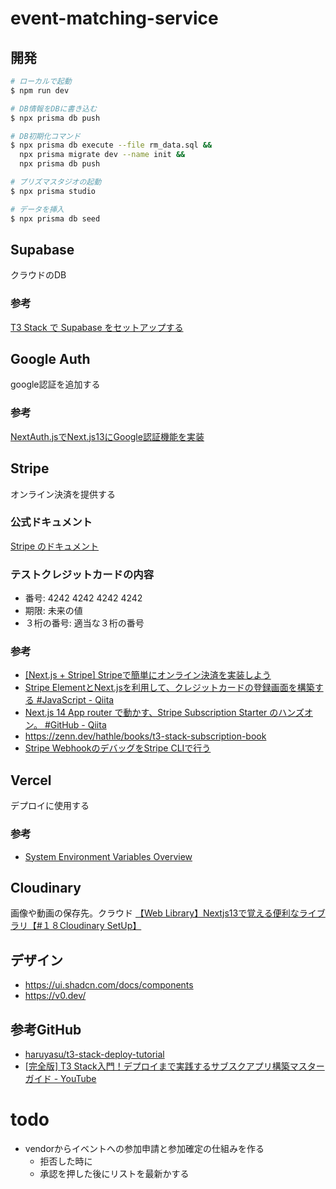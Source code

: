 # event-matching-service

## 開発
```bash
# ローカルで起動
$ npm run dev

# DB情報をDBに書き込む
$ npx prisma db push

# DB初期化コマンド
$ npx prisma db execute --file rm_data.sql &&
  npx prisma migrate dev --name init &&
  npx prisma db push

# プリズマスタジオの起動
$ npx prisma studio

# データを挿入
$ npx prisma db seed
```

## Supabase
クラウドのDB

### 参考
[T3 Stack で Supabase をセットアップする](https://zenn.dev/yu_undefined/articles/f799ea05167621)

## Google Auth
google認証を追加する

### 参考
[NextAuth.jsでNext.js13にGoogle認証機能を実装](https://zenn.dev/hayato94087/articles/91179fbbe1cad4)

## Stripe
オンライン決済を提供する
### 公式ドキュメント
[Stripe のドキュメント](https://docs.stripe.com/)

### テストクレジットカードの内容
- 番号: 4242 4242 4242 4242
- 期限: 未来の値
- ３桁の番号: 適当な３桁の番号

### 参考
- [[Next.js + Stripe] Stripeで簡単にオンライン決済を実装しよう](https://zenn.dev/knagano/articles/zenn-article-9)
- [Stripe ElementとNext.jsを利用して、クレジットカードの登録画面を構築する #JavaScript - Qiita](https://qiita.com/hideokamoto/items/cef6eaa1c62ae6cb728d)
- [Next.js 14 App router で動かす、Stripe Subscription Starter のハンズオン。 #GitHub - Qiita](https://qiita.com/masakinihirota/items/33cdd1f9cb1276211bdf#stripe%E3%82%AB%E3%82%B9%E3%82%BF%E3%83%9E%E3%83%BC%E3%83%9D%E3%83%BC%E3%82%BF%E3%83%AB%E3%81%AE%E8%A8%AD%E5%AE%9A)
- https://zenn.dev/hathle/books/t3-stack-subscription-book
- [Stripe WebhookのデバッグをStripe CLIで行う](https://zenn.dev/hideokamoto/books/e961b4bad92429/viewer/fcc60a)

## Vercel
デプロイに使用する
### 参考
- [System Environment Variables Overview](https://vercel.com/docs/projects/environment-variables/system-environment-variables)

## Cloudinary
画像や動画の保存先。クラウド
[【Web Library】Nextjs13で覚える便利なライブラリ【#１８Cloudinary SetUp】](https://zenn.dev/web_life_ch/articles/f3499dcfddba8b)

## デザイン
- https://ui.shadcn.com/docs/components
- https://v0.dev/

## 参考GitHub
- [haruyasu/t3-stack-deploy-tutorial](https://github.com/haruyasu/t3-stack-deploy-tutorial)
- [[完全版] T3 Stack入門！デプロイまで実践するサブスクアプリ構築マスターガイド - YouTube](https://www.youtube.com/watch?v=EVjx7lAu0XQ&t=506s)


# todo
- vendorからイベントへの参加申請と参加確定の仕組みを作る
  - 拒否した時に
  - 承認を押した後にリストを最新かする